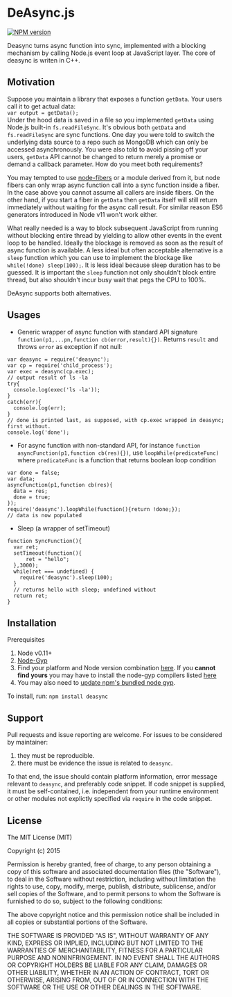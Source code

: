 DeAsync.js
=======
[![NPM version](http://img.shields.io/npm/v/deasync.svg)](https://www.npmjs.org/package/deasync)

Deasync turns async function into sync, implemented with a blocking mechanism by calling Node.js event loop at JavaScript layer. The core of deasync is writen in C++.


## Motivation

Suppose you maintain a library that exposes a function <code>getData</code>. Your users call it to get actual data:   
<code>var output = getData();</code>  
Under the hood data is saved in a file so you implemented <code>getData</code> using Node.js built-in <code>fs.readFileSync</code>. It's obvious both <code>getData</code> and <code>fs.readFileSync</code> are sync functions. One day you were told to switch the underlying data source to a repo such as MongoDB which can only be accessed asynchronously. You were also told to avoid pissing off your users, <code>getData</code> API cannot be changed to return merely a promise or demand a callback parameter. How do you meet both requirements?

You may tempted to use [node-fibers](https://github.com/laverdet/node-fibers) or a module derived from it, but node fibers can only wrap async function call into a sync function inside a fiber. In the case above you cannot assume all  callers are inside fibers. On the other hand, if you start a fiber in `getData` then `getData` itself will still return immediately without waiting for the async call result. For similar reason ES6 generators introduced in Node v11 won't work either. 

What really needed is a way to block subsequent JavaScript from running without blocking entire thread by yielding to allow other events in the event loop to be handled. Ideally the blockage is removed as soon as the result of async function is available. A less ideal but often acceptable alternative is a `sleep` function which you can use to implement the blockage like ```while(!done) sleep(100);```. It is less ideal because sleep duration has to be guessed. It is important the `sleep` function not only shouldn't block entire thread, but also shouldn't incur busy wait that pegs the CPU to 100%. 
</small>

DeAsync supports both alternatives.



## Usages


* Generic wrapper of async function with standard API signature `function(p1,...pn,function cb(error,result){})`. Returns `result` and throws `error` as exception if not null:

```
var deasync = require('deasync');
var cp = require('child_process');
var exec = deasync(cp.exec);
// output result of ls -la
try{
  console.log(exec('ls -la'));
}
catch(err){
  console.log(err);
}
// done is printed last, as supposed, with cp.exec wrapped in deasync; first without.
console.log('done');
```

* For async function with non-standard API, for instance `function asyncFunction(p1,function cb(res){})`, use `loopWhile(predicateFunc)` where `predicateFunc` is a function that returns boolean loop condition

```
var done = false;
var data;
asyncFunction(p1,function cb(res){
  data = res;
  done = true;
});
require('deasync').loopWhile(function(){return !done;});
// data is now populated
```

* Sleep (a wrapper of setTimeout)

```
function SyncFunction(){
  var ret;
  setTimeout(function(){
      ret = "hello";
  },3000);
  while(ret === undefined) {
    require('deasync').sleep(100);
  }
  // returns hello with sleep; undefined without
  return ret;    
}
```

## Installation
Prerequisites

1. Node v0.11+
2. [Node-Gyp](https://github.com/TooTallNate/node-gyp)
3. Find your platform and Node version combination [here](https://github.com/abbr/deasync-bin). If you **cannot find yours** you may have to install the node-gyp compilers listed [here](https://github.com/TooTallNate/node-gyp)
4. You may also need to [update npm's bundled node gyp](https://github.com/TooTallNate/node-gyp/wiki/Updating-npm's-bundled-node-gyp).

To install, run: 
```npm install deasync```



## Support
Pull requests and issue reporting are welcome. For issues to be considered by maintainer:
  1. they must be reproducible.
  2. there must be evidence the issue is related to `deasync`.

To that end, the issue should contain platform information, error message relevant to `deasync`, and preferably code snippet. If code snippet is supplied, it must be self-contained, i.e. independent from your runtime environment or other modules not explictly specified via `require` in the code snippet.

## License

The MIT License (MIT)

Copyright (c) 2015

Permission is hereby granted, free of charge, to any person obtaining a copy
of this software and associated documentation files (the "Software"), to deal
in the Software without restriction, including without limitation the rights
to use, copy, modify, merge, publish, distribute, sublicense, and/or sell
copies of the Software, and to permit persons to whom the Software is
furnished to do so, subject to the following conditions:

The above copyright notice and this permission notice shall be included in all
copies or substantial portions of the Software.

THE SOFTWARE IS PROVIDED "AS IS", WITHOUT WARRANTY OF ANY KIND, EXPRESS OR
IMPLIED, INCLUDING BUT NOT LIMITED TO THE WARRANTIES OF MERCHANTABILITY,
FITNESS FOR A PARTICULAR PURPOSE AND NONINFRINGEMENT. IN NO EVENT SHALL THE
AUTHORS OR COPYRIGHT HOLDERS BE LIABLE FOR ANY CLAIM, DAMAGES OR OTHER
LIABILITY, WHETHER IN AN ACTION OF CONTRACT, TORT OR OTHERWISE, ARISING FROM,
OUT OF OR IN CONNECTION WITH THE SOFTWARE OR THE USE OR OTHER DEALINGS IN THE
SOFTWARE.
